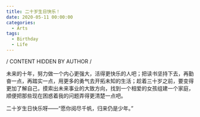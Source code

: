 ```yaml
---
title: 二十岁生日快乐！
date: 2020-05-11 00:00:00
categories:
  - Arts
tags:
  - Birthday
  - Life
---
```


<!-- 离开了家人和朋友的日子，过生日这件事情就逐渐失去了意义。

从高一那年算起，这大概是独自一人庆祝生日的第五年了。忘了是什么时候看到的那张初三时候过生日的照片，我还穿着初中的春季校服，头上颇为敷衍地戴着一顶随生日蛋糕附赠的纸质生日帽。那一年的生日，我还有家人在一旁为我庆祝，还有一份像模像样的生日蛋糕。初三那年依旧是我记忆中最美好的一年，那一年的生日大概也是最令我难忘的一次生日：同桌一早就得知我生日的具体日期，并且约定好了要送我一只家里养的螺，到了我生日那天便果真带来了一只小巧玲珑的螺壳；玩得最好的朋友则抽出晚自习之前的空当，领着我去了学校附近河边的地摊上转了一圈，替我买下了一盒玩具模型（姑且就这么称呼吧）；班里那时候流行组织送生日贺卡，于是我还收到了一张制作精良的折叠贺卡... 从那时往后的生日，尽管每一次在当天清清楚楚地记得这一天的特殊性，可从早到晚的日程还是形单影只，一如往常，就个人体验来说，丝毫没有因此发生任何变化。于是，一年又一年，我便渐渐对生日丧失了从前的满怀期待。近年来的生日嘛，由于种种原因，日常生活中身边越来越少有人记起甚至知道自己的生日，寥寥无几的几个生日祝福大多是通过 QQ 的好友生日提醒，来自于初中或是高中时的同学。这一类祝福固然让我开心，可与礼物和蛋糕相比，就往往失去了不少特殊性——没了那些人真真切切地陪在身边，生日无一例外都过得如梦如幻，似是而非。

眼看着二十岁的生日就要到了，随之而来的是从天而降的压力与前所未有的思索。面临人生下一个十年，我此时此刻也是诚惶诚恐，有些不知所措。放眼看过人一生的数个十年：十岁到二十岁的这十年和二十岁到三十岁的这十年似乎是最令人憧憬的，这二十年中充满了青春年少的诗情画意以及乘风破浪的血气方刚。每每谈起这二十年再往后的日子，人们便常常长叹出一口气，开始诉说起各自经历的那些无奈与艰难。在现在的我眼中，即将到来的这十年仿佛是一个改变人生轨迹的分岔口：决定什么，等待什么，坚持什么，放弃什么... 这些在今天困扰着我的问题，在接下来的十年之内，我会有在心中有个一清二白的答案吗？等到了二〇三〇年，三十岁的我又会是一副什么模样，我目前根本不敢去想像，同时也没有充分的依据去推算些什么。回望过去的十年：它横跨了小学，初中，高中还有大学，有些十年前的画面还历历在目，仿佛就发生在不久前。而这两个十年最关键的不同之处在于：一个人的一切将要全权被交给他自己把控——能有 100% 的决策权固然令人兴奋，可没有丰富的阅历，处处碰壁自然也是逃不开的事情。

开始独自生活以来，由于没有了父母曾经的遮风挡雨，生活琐事纷至沓来，处理解决的时候时常顾此失彼。它们就好似挡风玻璃上的雨水，前一秒刚被清理干净，后一秒又扑面而来，一瞬间遮蔽住了视野。尤其正值实习期的时候，与正式参加工作的样子大致相差无几，时常就得自己消化一下积攒下来的负面情绪。大多数时候我可以毫不费力地排解所有，但也有数次达到了不能自已的境地：那感觉就像是一种武侠电影里的场景——师父骑乘快马，而修行者被拴上绳子拉在后面跑。纵使你有怨言万千，生活可是自顾自地拽着你飞驰；你若不幸体力透支停下了脚步，就只能被沙砾磨灭吞噬，直到你体力恢复再迈开步伐继续追逐。正因为历经了许多伤痛，才能体会到人生真实的滋味，也因此而同情与善待他人——温柔原来竟是用苦难换取的。每当生活难以为继的时候，我就不免回想起从前的那些美好的时光，有时甚至深陷回忆之中不能自拔。不过仔细想来，生活其实根本一成未变，童年时的无忧无虑，不过是家人替我承受了我不曾看到的重压罢了；他们不曾向我抱怨，我竟真以为料理生活是件轻而易举的事。面对着即将来临的岁月，除了“用心生活”之外，我着实也没有什么其他力所能及的办法去消除心中的焦虑与不安了。 -->

/ CONTENT HIDDEN BY AUTHOR /

未来的十年，努力做一个内心更强大，活得更快乐的人吧；把读书坚持下去，再勤奋一点，再踏实一点，用更多的勇气去开拓未知的生活；趁着三十岁之前，要变得更加了解自己，摸索出未来事业的大致方向，找到一个相爱的女孩组建一个家庭，顺便把那些现在困惑着我的问题弄得更清楚一点吧。

二十岁生日快乐呀——“愿你阅尽千帆，归来仍是少年。”
